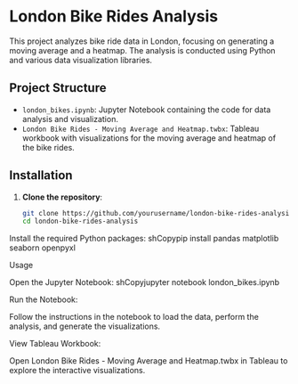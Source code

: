 # London Bike Rides Analysis

This project analyzes bike ride data in London, focusing on generating a moving average and a heatmap. The analysis is conducted using Python and various data visualization libraries.

## Project Structure

* `london_bikes.ipynb`: Jupyter Notebook containing the code for data analysis and visualization.
* `London Bike Rides - Moving Average and Heatmap.twbx`: Tableau workbook with visualizations for the moving average and heatmap of the bike rides.

## Installation

1. **Clone the repository**:

   ```sh
   git clone https://github.com/yourusername/london-bike-rides-analysis.git
   cd london-bike-rides-analysis

Install the required Python packages:
shCopypip install pandas matplotlib seaborn openpyxl


Usage

Open the Jupyter Notebook:
shCopyjupyter notebook london_bikes.ipynb

Run the Notebook:

Follow the instructions in the notebook to load the data, perform the analysis, and generate the visualizations.


View Tableau Workbook:

Open London Bike Rides - Moving Average and Heatmap.twbx in Tableau to explore the interactive visualizations.
